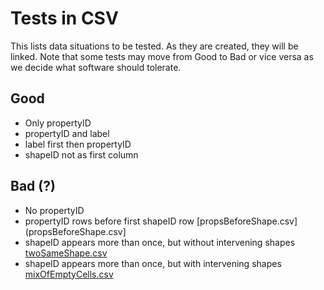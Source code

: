 # Tests in CSV

This lists data situations to be tested. As they are created, they will be linked. Note that some tests may move from Good to Bad or vice versa as we decide what software should tolerate.

## Good
* Only propertyID
* propertyID and label
* label first then propertyID
* shapeID not as first column

## Bad (?)
* No propertyID
* propertyID rows before first shapeID row [propsBeforeShape.csv](propsBeforeShape.csv]
* shapeID appears more than once, but without intervening shapes [twoSameShape.csv](twoSameShape.csv)
* shapeID appears more than once, but with intervening shapes [mixOfEmptyCells.csv](mixOfEmptyCells.csv)
